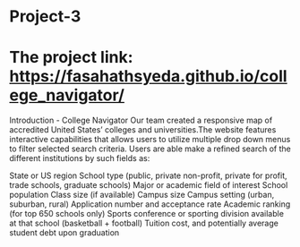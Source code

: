 # Project-3


# The project link:  https://fasahathsyeda.github.io/college_navigator/


Introduction - College Navigator
Our team created a responsive map of accredited United States’ colleges and universities.The website features interactive capabilities that allows users to utilize multiple drop down menus to filter selected search criteria. Users are able make a refined search of the different institutions by such fields as: 

  State or US region
  School type (public, private non-profit, private for profit, trade schools, graduate schools)
  Major or academic field of interest 
  School population 
  Class size (if available)
  Campus size
  Campus setting (urban, suburban, rural)
  Application number and acceptance rate
  Academic ranking (for top 650 schools only) 
  Sports conference or sporting division available at that school (basketball + football)
  Tuition cost, and potentially average student debt upon graduation
  
